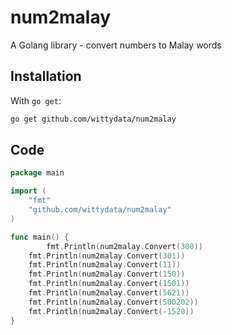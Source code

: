 # num2malay
A Golang library - convert numbers to Malay words 


## Installation

With `go get`:

```bash
go get github.com/wittydata/num2malay
```

## Code
```go
package main

import (
	"fmt"
	"github.com/wittydata/num2malay"
)

func main() {
        fmt.Println(num2malay.Convert(300))
	fmt.Println(num2malay.Convert(301))
	fmt.Println(num2malay.Convert(11))
	fmt.Println(num2malay.Convert(150))
	fmt.Println(num2malay.Convert(1501))
	fmt.Println(num2malay.Convert(5621))
	fmt.Println(num2malay.Convert(500202))
	fmt.Println(num2malay.Convert(-1520))
}

```